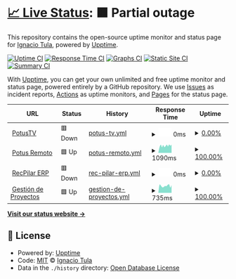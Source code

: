 # [📈 Live Status](https://logos914.github.io/potus-estado): <!--live status--> **🟧 Partial outage**

This repository contains the open-source uptime monitor and status page for [Ignacio Tula](www.logos.net.ar), powered by [Upptime](https://github.com/upptime/upptime).

[![Uptime CI](https://github.com/logos914/potus-estado/workflows/Uptime%20CI/badge.svg)](https://github.com/logos914/potus-estado/actions?query=workflow%3A%22Uptime+CI%22)
[![Response Time CI](https://github.com/logos914/potus-estado/workflows/Response%20Time%20CI/badge.svg)](https://github.com/logos914/potus-estado/actions?query=workflow%3A%22Response+Time+CI%22)
[![Graphs CI](https://github.com/logos914/potus-estado/workflows/Graphs%20CI/badge.svg)](https://github.com/logos914/potus-estado/actions?query=workflow%3A%22Graphs+CI%22)
[![Static Site CI](https://github.com/logos914/potus-estado/workflows/Static%20Site%20CI/badge.svg)](https://github.com/logos914/potus-estado/actions?query=workflow%3A%22Static+Site+CI%22)
[![Summary CI](https://github.com/logos914/potus-estado/workflows/Summary%20CI/badge.svg)](https://github.com/logos914/potus-estado/actions?query=workflow%3A%22Summary+CI%22)

With [Upptime](https://upptime.js.org), you can get your own unlimited and free uptime monitor and status page, powered entirely by a GitHub repository. We use [Issues](https://github.com/logos914/potus-estado/issues) as incident reports, [Actions](https://github.com/logos914/potus-estado/actions) as uptime monitors, and [Pages](https://logos914.github.io/potus-estado) for the status page.

<!--start: status pages-->
<!-- This summary is generated by Upptime (https://github.com/upptime/upptime) -->
<!-- Do not edit this manually, your changes will be overwritten -->
<!-- prettier-ignore -->
| URL | Status | History | Response Time | Uptime |
| --- | ------ | ------- | ------------- | ------ |
| <img alt="" src="https://icons.duckduckgo.com/ip3/tv.potus.ar.ico" height="13"> [PotusTV](https://tv.potus.ar) | 🟥 Down | [potus-tv.yml](https://github.com/logos914/potus-estado/commits/HEAD/history/potus-tv.yml) | <details><summary><img alt="Response time graph" src="./graphs/potus-tv/response-time-week.png" height="20"> 0ms</summary><br><a href="https://logos914.github.io/potus-estado/history/potus-tv"><img alt="Response time 832" src="https://img.shields.io/endpoint?url=https%3A%2F%2Fraw.githubusercontent.com%2Flogos914%2Fpotus-estado%2FHEAD%2Fapi%2Fpotus-tv%2Fresponse-time.json"></a><br><a href="https://logos914.github.io/potus-estado/history/potus-tv"><img alt="24-hour response time 0" src="https://img.shields.io/endpoint?url=https%3A%2F%2Fraw.githubusercontent.com%2Flogos914%2Fpotus-estado%2FHEAD%2Fapi%2Fpotus-tv%2Fresponse-time-day.json"></a><br><a href="https://logos914.github.io/potus-estado/history/potus-tv"><img alt="7-day response time 0" src="https://img.shields.io/endpoint?url=https%3A%2F%2Fraw.githubusercontent.com%2Flogos914%2Fpotus-estado%2FHEAD%2Fapi%2Fpotus-tv%2Fresponse-time-week.json"></a><br><a href="https://logos914.github.io/potus-estado/history/potus-tv"><img alt="30-day response time 1040" src="https://img.shields.io/endpoint?url=https%3A%2F%2Fraw.githubusercontent.com%2Flogos914%2Fpotus-estado%2FHEAD%2Fapi%2Fpotus-tv%2Fresponse-time-month.json"></a><br><a href="https://logos914.github.io/potus-estado/history/potus-tv"><img alt="1-year response time 846" src="https://img.shields.io/endpoint?url=https%3A%2F%2Fraw.githubusercontent.com%2Flogos914%2Fpotus-estado%2FHEAD%2Fapi%2Fpotus-tv%2Fresponse-time-year.json"></a></details> | <details><summary><a href="https://logos914.github.io/potus-estado/history/potus-tv">0.00%</a></summary><a href="https://logos914.github.io/potus-estado/history/potus-tv"><img alt="All-time uptime 92.92%" src="https://img.shields.io/endpoint?url=https%3A%2F%2Fraw.githubusercontent.com%2Flogos914%2Fpotus-estado%2FHEAD%2Fapi%2Fpotus-tv%2Fuptime.json"></a><br><a href="https://logos914.github.io/potus-estado/history/potus-tv"><img alt="24-hour uptime 0.00%" src="https://img.shields.io/endpoint?url=https%3A%2F%2Fraw.githubusercontent.com%2Flogos914%2Fpotus-estado%2FHEAD%2Fapi%2Fpotus-tv%2Fuptime-day.json"></a><br><a href="https://logos914.github.io/potus-estado/history/potus-tv"><img alt="7-day uptime 0.00%" src="https://img.shields.io/endpoint?url=https%3A%2F%2Fraw.githubusercontent.com%2Flogos914%2Fpotus-estado%2FHEAD%2Fapi%2Fpotus-tv%2Fuptime-week.json"></a><br><a href="https://logos914.github.io/potus-estado/history/potus-tv"><img alt="30-day uptime 27.26%" src="https://img.shields.io/endpoint?url=https%3A%2F%2Fraw.githubusercontent.com%2Flogos914%2Fpotus-estado%2FHEAD%2Fapi%2Fpotus-tv%2Fuptime-month.json"></a><br><a href="https://logos914.github.io/potus-estado/history/potus-tv"><img alt="1-year uptime 87.17%" src="https://img.shields.io/endpoint?url=https%3A%2F%2Fraw.githubusercontent.com%2Flogos914%2Fpotus-estado%2FHEAD%2Fapi%2Fpotus-tv%2Fuptime-year.json"></a></details>
| <img alt="" src="https://icons.duckduckgo.com/ip3/remoto.potus.ar.ico" height="13"> [Potus Remoto](https://remoto.potus.ar) | 🟩 Up | [potus-remoto.yml](https://github.com/logos914/potus-estado/commits/HEAD/history/potus-remoto.yml) | <details><summary><img alt="Response time graph" src="./graphs/potus-remoto/response-time-week.png" height="20"> 1090ms</summary><br><a href="https://logos914.github.io/potus-estado/history/potus-remoto"><img alt="Response time 1238" src="https://img.shields.io/endpoint?url=https%3A%2F%2Fraw.githubusercontent.com%2Flogos914%2Fpotus-estado%2FHEAD%2Fapi%2Fpotus-remoto%2Fresponse-time.json"></a><br><a href="https://logos914.github.io/potus-estado/history/potus-remoto"><img alt="24-hour response time 866" src="https://img.shields.io/endpoint?url=https%3A%2F%2Fraw.githubusercontent.com%2Flogos914%2Fpotus-estado%2FHEAD%2Fapi%2Fpotus-remoto%2Fresponse-time-day.json"></a><br><a href="https://logos914.github.io/potus-estado/history/potus-remoto"><img alt="7-day response time 1090" src="https://img.shields.io/endpoint?url=https%3A%2F%2Fraw.githubusercontent.com%2Flogos914%2Fpotus-estado%2FHEAD%2Fapi%2Fpotus-remoto%2Fresponse-time-week.json"></a><br><a href="https://logos914.github.io/potus-estado/history/potus-remoto"><img alt="30-day response time 1169" src="https://img.shields.io/endpoint?url=https%3A%2F%2Fraw.githubusercontent.com%2Flogos914%2Fpotus-estado%2FHEAD%2Fapi%2Fpotus-remoto%2Fresponse-time-month.json"></a><br><a href="https://logos914.github.io/potus-estado/history/potus-remoto"><img alt="1-year response time 1207" src="https://img.shields.io/endpoint?url=https%3A%2F%2Fraw.githubusercontent.com%2Flogos914%2Fpotus-estado%2FHEAD%2Fapi%2Fpotus-remoto%2Fresponse-time-year.json"></a></details> | <details><summary><a href="https://logos914.github.io/potus-estado/history/potus-remoto">100.00%</a></summary><a href="https://logos914.github.io/potus-estado/history/potus-remoto"><img alt="All-time uptime 95.63%" src="https://img.shields.io/endpoint?url=https%3A%2F%2Fraw.githubusercontent.com%2Flogos914%2Fpotus-estado%2FHEAD%2Fapi%2Fpotus-remoto%2Fuptime.json"></a><br><a href="https://logos914.github.io/potus-estado/history/potus-remoto"><img alt="24-hour uptime 100.00%" src="https://img.shields.io/endpoint?url=https%3A%2F%2Fraw.githubusercontent.com%2Flogos914%2Fpotus-estado%2FHEAD%2Fapi%2Fpotus-remoto%2Fuptime-day.json"></a><br><a href="https://logos914.github.io/potus-estado/history/potus-remoto"><img alt="7-day uptime 100.00%" src="https://img.shields.io/endpoint?url=https%3A%2F%2Fraw.githubusercontent.com%2Flogos914%2Fpotus-estado%2FHEAD%2Fapi%2Fpotus-remoto%2Fuptime-week.json"></a><br><a href="https://logos914.github.io/potus-estado/history/potus-remoto"><img alt="30-day uptime 86.16%" src="https://img.shields.io/endpoint?url=https%3A%2F%2Fraw.githubusercontent.com%2Flogos914%2Fpotus-estado%2FHEAD%2Fapi%2Fpotus-remoto%2Fuptime-month.json"></a><br><a href="https://logos914.github.io/potus-estado/history/potus-remoto"><img alt="1-year uptime 92.09%" src="https://img.shields.io/endpoint?url=https%3A%2F%2Fraw.githubusercontent.com%2Flogos914%2Fpotus-estado%2FHEAD%2Fapi%2Fpotus-remoto%2Fuptime-year.json"></a></details>
| <img alt="" src="https://icons.duckduckgo.com/ip3/recpilar.potus.ar.ico" height="13"> [RecPilar ERP](https://recpilar.potus.ar) | 🟥 Down | [rec-pilar-erp.yml](https://github.com/logos914/potus-estado/commits/HEAD/history/rec-pilar-erp.yml) | <details><summary><img alt="Response time graph" src="./graphs/rec-pilar-erp/response-time-week.png" height="20"> 0ms</summary><br><a href="https://logos914.github.io/potus-estado/history/rec-pilar-erp"><img alt="Response time 1320" src="https://img.shields.io/endpoint?url=https%3A%2F%2Fraw.githubusercontent.com%2Flogos914%2Fpotus-estado%2FHEAD%2Fapi%2Frec-pilar-erp%2Fresponse-time.json"></a><br><a href="https://logos914.github.io/potus-estado/history/rec-pilar-erp"><img alt="24-hour response time 0" src="https://img.shields.io/endpoint?url=https%3A%2F%2Fraw.githubusercontent.com%2Flogos914%2Fpotus-estado%2FHEAD%2Fapi%2Frec-pilar-erp%2Fresponse-time-day.json"></a><br><a href="https://logos914.github.io/potus-estado/history/rec-pilar-erp"><img alt="7-day response time 0" src="https://img.shields.io/endpoint?url=https%3A%2F%2Fraw.githubusercontent.com%2Flogos914%2Fpotus-estado%2FHEAD%2Fapi%2Frec-pilar-erp%2Fresponse-time-week.json"></a><br><a href="https://logos914.github.io/potus-estado/history/rec-pilar-erp"><img alt="30-day response time 673" src="https://img.shields.io/endpoint?url=https%3A%2F%2Fraw.githubusercontent.com%2Flogos914%2Fpotus-estado%2FHEAD%2Fapi%2Frec-pilar-erp%2Fresponse-time-month.json"></a><br><a href="https://logos914.github.io/potus-estado/history/rec-pilar-erp"><img alt="1-year response time 1355" src="https://img.shields.io/endpoint?url=https%3A%2F%2Fraw.githubusercontent.com%2Flogos914%2Fpotus-estado%2FHEAD%2Fapi%2Frec-pilar-erp%2Fresponse-time-year.json"></a></details> | <details><summary><a href="https://logos914.github.io/potus-estado/history/rec-pilar-erp">0.00%</a></summary><a href="https://logos914.github.io/potus-estado/history/rec-pilar-erp"><img alt="All-time uptime 87.62%" src="https://img.shields.io/endpoint?url=https%3A%2F%2Fraw.githubusercontent.com%2Flogos914%2Fpotus-estado%2FHEAD%2Fapi%2Frec-pilar-erp%2Fuptime.json"></a><br><a href="https://logos914.github.io/potus-estado/history/rec-pilar-erp"><img alt="24-hour uptime 0.00%" src="https://img.shields.io/endpoint?url=https%3A%2F%2Fraw.githubusercontent.com%2Flogos914%2Fpotus-estado%2FHEAD%2Fapi%2Frec-pilar-erp%2Fuptime-day.json"></a><br><a href="https://logos914.github.io/potus-estado/history/rec-pilar-erp"><img alt="7-day uptime 0.00%" src="https://img.shields.io/endpoint?url=https%3A%2F%2Fraw.githubusercontent.com%2Flogos914%2Fpotus-estado%2FHEAD%2Fapi%2Frec-pilar-erp%2Fuptime-week.json"></a><br><a href="https://logos914.github.io/potus-estado/history/rec-pilar-erp"><img alt="30-day uptime 27.26%" src="https://img.shields.io/endpoint?url=https%3A%2F%2Fraw.githubusercontent.com%2Flogos914%2Fpotus-estado%2FHEAD%2Fapi%2Frec-pilar-erp%2Fuptime-month.json"></a><br><a href="https://logos914.github.io/potus-estado/history/rec-pilar-erp"><img alt="1-year uptime 85.75%" src="https://img.shields.io/endpoint?url=https%3A%2F%2Fraw.githubusercontent.com%2Flogos914%2Fpotus-estado%2FHEAD%2Fapi%2Frec-pilar-erp%2Fuptime-year.json"></a></details>
| <img alt="" src="https://icons.duckduckgo.com/ip3/p.potus.ar.ico" height="13"> [Gestión de Proyectos](https://p.potus.ar) | 🟩 Up | [gestion-de-proyectos.yml](https://github.com/logos914/potus-estado/commits/HEAD/history/gestion-de-proyectos.yml) | <details><summary><img alt="Response time graph" src="./graphs/gestion-de-proyectos/response-time-week.png" height="20"> 735ms</summary><br><a href="https://logos914.github.io/potus-estado/history/gestion-de-proyectos"><img alt="Response time 883" src="https://img.shields.io/endpoint?url=https%3A%2F%2Fraw.githubusercontent.com%2Flogos914%2Fpotus-estado%2FHEAD%2Fapi%2Fgestion-de-proyectos%2Fresponse-time.json"></a><br><a href="https://logos914.github.io/potus-estado/history/gestion-de-proyectos"><img alt="24-hour response time 564" src="https://img.shields.io/endpoint?url=https%3A%2F%2Fraw.githubusercontent.com%2Flogos914%2Fpotus-estado%2FHEAD%2Fapi%2Fgestion-de-proyectos%2Fresponse-time-day.json"></a><br><a href="https://logos914.github.io/potus-estado/history/gestion-de-proyectos"><img alt="7-day response time 735" src="https://img.shields.io/endpoint?url=https%3A%2F%2Fraw.githubusercontent.com%2Flogos914%2Fpotus-estado%2FHEAD%2Fapi%2Fgestion-de-proyectos%2Fresponse-time-week.json"></a><br><a href="https://logos914.github.io/potus-estado/history/gestion-de-proyectos"><img alt="30-day response time 811" src="https://img.shields.io/endpoint?url=https%3A%2F%2Fraw.githubusercontent.com%2Flogos914%2Fpotus-estado%2FHEAD%2Fapi%2Fgestion-de-proyectos%2Fresponse-time-month.json"></a><br><a href="https://logos914.github.io/potus-estado/history/gestion-de-proyectos"><img alt="1-year response time 901" src="https://img.shields.io/endpoint?url=https%3A%2F%2Fraw.githubusercontent.com%2Flogos914%2Fpotus-estado%2FHEAD%2Fapi%2Fgestion-de-proyectos%2Fresponse-time-year.json"></a></details> | <details><summary><a href="https://logos914.github.io/potus-estado/history/gestion-de-proyectos">100.00%</a></summary><a href="https://logos914.github.io/potus-estado/history/gestion-de-proyectos"><img alt="All-time uptime 92.74%" src="https://img.shields.io/endpoint?url=https%3A%2F%2Fraw.githubusercontent.com%2Flogos914%2Fpotus-estado%2FHEAD%2Fapi%2Fgestion-de-proyectos%2Fuptime.json"></a><br><a href="https://logos914.github.io/potus-estado/history/gestion-de-proyectos"><img alt="24-hour uptime 100.00%" src="https://img.shields.io/endpoint?url=https%3A%2F%2Fraw.githubusercontent.com%2Flogos914%2Fpotus-estado%2FHEAD%2Fapi%2Fgestion-de-proyectos%2Fuptime-day.json"></a><br><a href="https://logos914.github.io/potus-estado/history/gestion-de-proyectos"><img alt="7-day uptime 100.00%" src="https://img.shields.io/endpoint?url=https%3A%2F%2Fraw.githubusercontent.com%2Flogos914%2Fpotus-estado%2FHEAD%2Fapi%2Fgestion-de-proyectos%2Fuptime-week.json"></a><br><a href="https://logos914.github.io/potus-estado/history/gestion-de-proyectos"><img alt="30-day uptime 88.54%" src="https://img.shields.io/endpoint?url=https%3A%2F%2Fraw.githubusercontent.com%2Flogos914%2Fpotus-estado%2FHEAD%2Fapi%2Fgestion-de-proyectos%2Fuptime-month.json"></a><br><a href="https://logos914.github.io/potus-estado/history/gestion-de-proyectos"><img alt="1-year uptime 91.74%" src="https://img.shields.io/endpoint?url=https%3A%2F%2Fraw.githubusercontent.com%2Flogos914%2Fpotus-estado%2FHEAD%2Fapi%2Fgestion-de-proyectos%2Fuptime-year.json"></a></details>

<!--end: status pages-->

[**Visit our status website →**](https://logos914.github.io/potus-estado)

## 📄 License

- Powered by: [Upptime](https://github.com/upptime/upptime)
- Code: [MIT](./LICENSE) © [Ignacio Tula](www.logos.net.ar)
- Data in the `./history` directory: [Open Database License](https://opendatacommons.org/licenses/odbl/1-0/)
